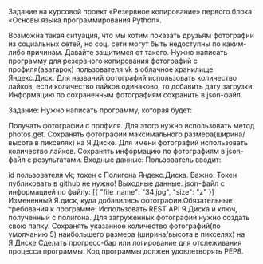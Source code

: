 Задание на курсовой проект «Резервное копирование» первого блока «Основы языка программирования Python». 

Возможна такая ситуация, что мы хотим показать друзьям фотографии из социальных сетей, но соц. сети могут быть недоступны по каким-либо причинам. Давайте защитимся от такого. Нужно написать программу для резервного копирования фотографий с профиля(аватарок) пользователя vk в облачное хранилище Яндекс.Диск. Для названий фотографий использовать количество лайков, если количество лайков одинаково, то добавить дату загрузки. Информацию по сохраненным фотографиям сохранить в json-файл.

Задание: Нужно написать программу, которая будет:

Получать фотографии с профиля. Для этого нужно использовать метод photos.get. Сохранять фотографии максимального размера(ширина/высота в пикселях) на Я.Диске. Для имени фотографий использовать количество лайков. Сохранять информацию по фотографиям в json-файл с результатами. Входные данные: Пользователь вводит:

id пользователя vk; токен с Полигона Яндекс.Диска. Важно: Токен публиковать в github не нужно! Выходные данные: json-файл с информацией по файлу: [{ "file_name": "34.jpg", "size": "z" }] Измененный Я.диск, куда добавились фотографии.​​Обязательные требования к программе: Использовать REST API Я.Диска и ключ, полученный с полигона. Для загруженных фотографий нужно создать свою папку. Сохранять указанное количество фотографий(по умолчанию 5) наибольшего размера (ширина/высота в пикселях) на Я.Диске Сделать прогресс-бар или логирование для отслеживания процесса программы. Код программы должен удовлетворять PEP8.​

